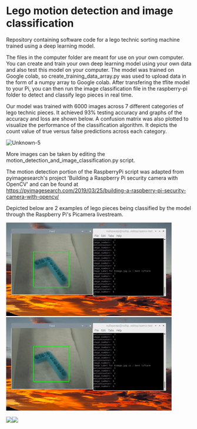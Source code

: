 # Lego motion detection and image classification

Repository containing software code for a lego technic sorting machine trained using a deep learning model. 

The files in the computer folder are meant for use on your own computer. You can create and train your own deep learning model using your own data and also test this model on your computer. The model was trained on Google colab, so create_training_data_array.py was used to upload data in the form of a numpy array to Google colab. After transfering the tflite model to your Pi, you can then run the image classification file in the raspberry-pi folder to detect and classify lego pieces in real time.

Our model was trained with 6000 images across 7 different categories of lego technic pieces. It achieved 93% testing accuracy and graphs of the accuracy and loss are shown below. A confusion matrix was also plotted to visualize the performance of the classification algorithm. It depicts the count value of true versus false predictions across each category.

![Unknown-5](https://user-images.githubusercontent.com/91732309/190358182-58fa5671-263d-490b-8f54-616cb2daf764.png)

More images can be taken by editing the motion_detection_and_image_classification.py script.

The motion detection portion of the RaspberryPi script was adapted from pyimagesearch's project 'Building a Raspberry Pi security camera with OpenCV' and can be found at
https://pyimagesearch.com/2019/03/25/building-a-raspberry-pi-security-camera-with-opencv/

Depicted below are 2 examples of lego pieces being classified by the model through the Raspberry Pi's Picamera livestream. 


<img class="image-align-left" src="gifs/lego_classification_1.gif"/><img class="image-align-left" src="gifs/lego_classification_1.gif"/>



<img class="image-align-left" src="[...image1.png](https://user-images.githubusercontent.com/91732309/198423234-54a1ee43-15f6-4980-969c-191d30fccf9a.gif)"/><img class="image-align-left" src="[...image2.png](https://user-images.githubusercontent.com/91732309/198423328-0181ce28-5b60-4d10-afc7-047e173993f9.gif)"/>


